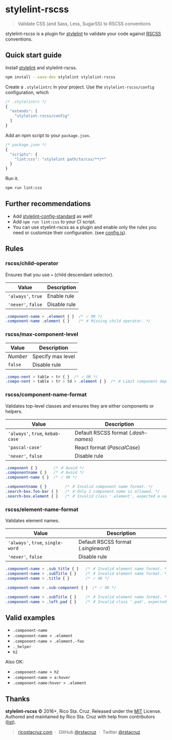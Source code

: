 # stylelint-rscss

> Validate CSS (and Sass, Less, SugarSS) to RSCSS conventions

stylelint-rscss is a plugin for [stylelint] to validate your code against [RSCSS] conventions.

## Quick start guide

Install [stylelint] and stylelint-rscss.

```sh
npm install --save-dev stylelint stylelint-rscss
```

Create a `.stylelintrc` in your project. Use the `stylelint-rscss/config` configuration, which 

```js
/* .stylelintrc */
{
  "extends": [
    "stylelint-rscss/config"
  ]
}
```

Add an npm script to your `package.json`.

```js
/* package.json */
{
  "scripts": {
    "lint:css": "stylelint path/to/css/**/*"
  }
}
```

Run it.

```sh
npm run lint:css
```

## Further recommendations

- Add [stylelint-config-standard](https://www.npmjs.com/package/stylelint-config-standard) as well!
- Add `npm run lint:css` to your CI script.
- You can use styelint-rscss as a plugin and enable only the rules you need or customize their configuration. (see [config.js](config.js)).

## Rules

### rscss/child-operator

Ensures that you use `>` (child descendant selector).

| Value | Description |
| --- | --- |
| `'always'`, `true` | Enable rule |
| `'never'`, `false` | Disable rule |

```css
.component-name > .element { }  /* ✓ OK */
.component-name .element { }    /* ✗ Missing child operator. */
```

### rscss/max-component-level

| Value | Description |
| --- | --- |
| *Number* | Specify max level |
| `false` | Disable rule |

```css
.compo-nent > table > tr { }  /* ✓ OK */
.compo-nent > table > tr > td > .element { }  /* ✗ Limit component depth to 3. */
```

### rscss/component-name-format

Validates top-level classes and ensures they are either components or helpers.

| Value | Description |
| --- | --- |
| `'always'`, `true`, `kebab-case` | Default RSCSS format (*.dash-names*) |
| `'pascal-case'` | React format (*PascalCase*) |
| `'never'`, `false` | Disable rule |

```css
.component { }       /* ✗ Avoid */
.componentname { }   /* ✗ Avoid */
.component-name { }  /* ✓ OK */

.componentname { }        /* ✗ Invalid component name format. */
.search-box.foo-bar { }   /* ✗ Only 1 component name is allowed. */
.search-box.element { }   /* ✗ Invalid class '.element', expected a variant. */
```

### rscss/element-name-format

Validates element names.

| Value | Description |
| --- | --- |
| `'always'`, `true`, `single-word` | Default RSCSS format (*.singleword*) |
| `'never'`, `false` | Disable rule |

```css
.component-name > .sub_title { }   /* ✗ Invalid element name format. */
.component-name > .subTitle { }    /* ✗ Invalid element name format. */
.component-name > .title { }       /* ✓ OK */

.component-name > .sub-component { }  /* ✓ OK */

.component-name > .subTitle { }    /* ✗ Invalid element name format. */
.component-name > .left.pad { }    /* ✗ Invalid class '.pad', expected a variant. */
```

## Valid examples

- `.component-name`
- `.component-name > .element`
- `.component-name > .element.-foo`
- `._helper`
- `h2`

Also OK:

- `.component-name > h2`
- `.component-name > a:hover`
- `.component-name:hover > .element`

[stylelint]: http://stylelint.io/
[RSCSS]: http://rscss.io/

## Thanks

**stylelint-rscss** © 2016+, Rico Sta. Cruz. Released under the [MIT] License.<br>
Authored and maintained by Rico Sta. Cruz with help from contributors ([list][contributors]).

> [ricostacruz.com](http://ricostacruz.com) &nbsp;&middot;&nbsp;
> GitHub [@rstacruz](https://github.com/rstacruz) &nbsp;&middot;&nbsp;
> Twitter [@rstacruz](https://twitter.com/rstacruz)

[MIT]: http://mit-license.org/
[contributors]: http://github.com/rstacruz/stylelint-rscss/contributors
